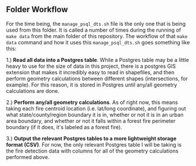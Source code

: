 ## Folder Workflow 

For the time being, the `manage_psql_dts.sh` file is the only one that is being used from this folder. It is called a number of times during the running of `make data` from the main folder of this repository. The workflow of that `make data` command and how it uses this `manage_psql_dts.sh` goes something like this:  

1.) **Read all data into a Postgres table**. While a Postgres table may be a little heavy to use for the size of data in this project, there is a postgres GIS extension that makes it incredibly easy to read in shapefiles, and then perform geometry calculations between different shapes (intersections, for example). For this reason, it is stored in Postgres until any/all geometry calculations are done. 

2.) **Perform any/all geometry calculations**. As of right now, this means taking each fire centroid location (i.e. lat/long coordinate), and figuring out what state/county/region boundary it is in, whether or not it is in an urban area boundary, and whether or not it falls within a forest fire perimeter boundary (if it does, it's labeled as a forest fire). 

3.) **Output the relevant Postgres tables to a more lightweight storage format (CSV)**. For now, the only relevant Postgres table I will be taking is the fire detection data with columns for all of the geometry calculations performed above.



